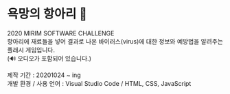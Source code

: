 # 욕망의 항아리 🔮
2020 MIRIM SOFTWARE CHALLENGE  
항아리에 재료들을 넣어 결과로 나온 바이러스(virus)에 대한 정보와 예방법을 알려주는 플래시 게임입니다.  
(🔊 오디오가 포함되어 있습니다.)  
  
제작 기간 : 20201024 ~ ing    
개발 환경 / 사용 언어 : Visual Studio Code / HTML, CSS, JavaScript   

